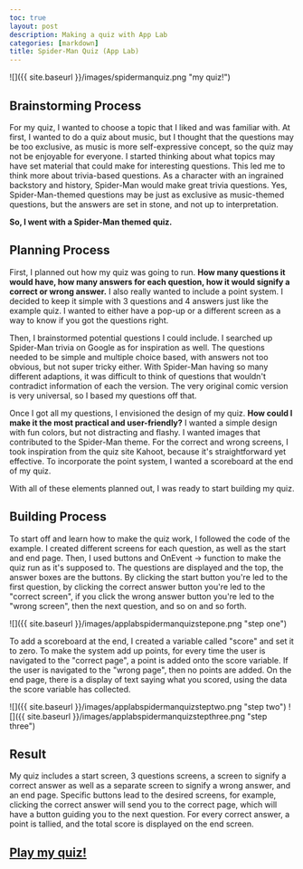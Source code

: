```yaml
---
toc: true
layout: post
description: Making a quiz with App Lab
categories: [markdown] 
title: Spider-Man Quiz (App Lab)
---
```


![]({{ site.baseurl }}/images/spidermanquiz.png "my quiz!")

## Brainstorming Process

For my quiz, I wanted to choose a topic that I liked and was familiar with. At first, I wanted to do a quiz about music, but I thought that the questions may be too exclusive, as music is more self-expressive concept, so the quiz may not be enjoyable for everyone. I started thinking about what topics may have set material that could make for interesting questions. This led me to think more about trivia-based questions. As a character with an ingrained backstory and history, Spider-Man would make great trivia questions. Yes, Spider-Man-themed questions may be just as exclusive as music-themed questions, but the answers are set in stone, and not up to interpretation. 

**So, I went with a Spider-Man themed quiz.**

## Planning Process

First, I planned out how my quiz was going to run. **How many questions it would have, how many answers for each question, how it would signify a correct or wrong answer.** I also really wanted to include a point system. I decided to keep it simple with 3 questions and 4 answers just like the example quiz. I wanted to either have a pop-up or a different screen as a way to know if you got the questions right. 

Then, I brainstormed potential questions I could include. I searched up Spider-Man trivia on Google as for inspiration as well. The questions needed to be simple and multiple choice based, with answers not too obvious, but not super tricky either. With Spider-Man having so many different adaptions, it was difficult to think of questions that wouldn't contradict information of each the version. The very original comic version is very universal, so I based my questions off that. 

Once I got all my questions, I envisioned the design of my quiz. **How could I make it the most practical and user-friendly?** I wanted a simple design with fun colors, but not distracting and flashy. I wanted images that contributed to the Spider-Man theme. For the correct and wrong screens, I took inspiration from the quiz site Kahoot, because it's straightforward yet effective. To incorporate the point system, I wanted a scoreboard at the end of my quiz. 

With all of these elements planned out, I was ready to start building my quiz. 

## Building Process

To start off and learn how to make the quiz work, I followed the code of the example. I created different screens for each question, as well as the start and end page. Then, I used buttons and OnEvent -> function to make the quiz run as it's supposed to. The questions are displayed and the top, the answer boxes are the buttons. By clicking the start button you're led to the first question, by clicking the correct answer button you're led to the "correct screen", if you click the wrong answer button you're led to the "wrong screen", then the next question, and so on and so forth. 

![]({{ site.baseurl }}/images/applabspidermanquizstepone.png "step one")

To add a scoreboard at the end, I created a variable called "score" and set it to zero. To make the system add up points, for every time the user is navigated to the "correct page", a point is added onto the score variable. If the user is navigated to the "wrong page", then no points are added. On the end page, there is a display of text saying what you scored, using the data the score variable has collected. 

![]({{ site.baseurl }}/images/applabspidermanquizsteptwo.png "step two") 
![]({{ site.baseurl }}/images/applabspidermanquizstepthree.png "step three")

## Result

My quiz includes a start screen, 3 questions screens, a screen to signify a correct answer as well as a separate screen to signify a wrong answer, and an end page. Specific buttons lead to the desired screens, for example, clicking the correct answer will send you to the correct page, which will have a button guiding you to the next question. For every correct answer, a point is tallied, and the total score is displayed on the end screen. 

## [**Play my quiz!**](https://studio.code.org/projects/applab/BLNBasdM_AHEf2aTa2tEIxD3dy_xq4bGDKA0SVXKd3U)